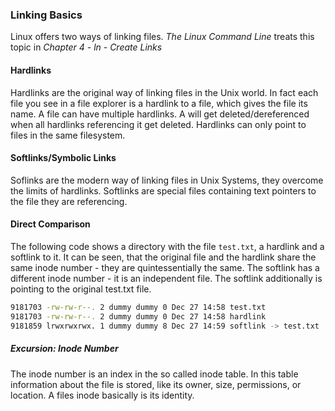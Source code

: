 ### Linking Basics

Linux offers two ways of linking files. *The Linux Command Line* treats this topic in *Chapter 4 - ln - Create Links*

#### Hardlinks
Hardlinks are the original way of linking files in the Unix world. In fact each file you see in a file explorer is a hardlink to a file, which gives the file its name. A file can have multiple hardlinks. A will get deleted/dereferenced when all hardlinks referencing it get deleted. Hardlinks can only point to files in the same filesystem.

#### Softlinks/Symbolic Links

Soflinks are the modern way of linking files in Unix Systems, they overcome the limits of hardlinks. Softlinks are special files containing text pointers to the file they are referencing.

#### Direct Comparison

The following code shows a directory with the file `test.txt`, a hardlink and a softlink to it.
It can be seen, that the original file and the hardlink share the same inode number - they are quintessentially the same. The softlink has a different inode number - it is an independent file. The softlink additionally is pointing to the original test.txt file. 

~~~~~bash
9181703 -rw-rw-r--. 2 dummy dummy 0 Dec 27 14:58 test.txt
9181703 -rw-rw-r--. 2 dummy dummy 0 Dec 27 14:58 hardlink
9181859 lrwxrwxrwx. 1 dummy dummy 8 Dec 27 14:59 softlink -> test.txt
~~~~~

##### Excursion: Inode Number
The inode number is an index in the so called inode table. In this table information about the file is stored, like its owner, size, permissions, or location. A files inode basically is its identity.
